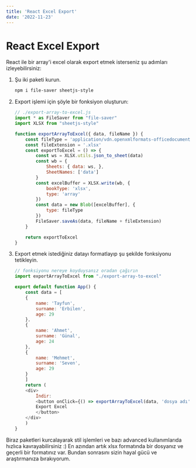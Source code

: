 ```yaml
---
title: 'React Excel Export'
date: '2022-11-23'
---
```


# React Excel Export

React ile bir array'i excel olarak export etmek isterseniz şu adımları izleyebilirsiniz:

1. Şu iki paketi kurun.

	```bash
	npm i file-saver sheetjs-style
	```
2. Export işlemi için şöyle bir fonksiyon oluşturun:
	```js
	// ./export-array-to-excel.js
	import * as FileSaver from "file-saver"
	import XLSX from "sheetjs-style"

	function exportArrayToExcel({ data, fileName }) {
		const fileType = 'application/vdn.openxmlformats-officedocument.spreadsheetml.sheet;charset=utf-8'
		const fileExtension = '.xlsx'
		const exportToExcel = () => {
			const ws = XLSX.utils.json_to_sheet(data)
			const wb = {
				Sheets: { data: ws, },
				SheetNames: ['data']
			}
			const excelBuffer = XLSX.write(wb, {
				bookType: 'xlsx',
				type: 'array'
			})
			const data = new Blob([excelBuffer], {
				type: fileType
			})
			FileSaver.saveAs(data, fileName + fileExtension)
		}

	    return exportToExcel
	}
	```

3. Export etmek istediğiniz datayı formatlayıp şu şekilde fonksiyonu tetikleyin.
	```js
	// fonksiyonu nereye koyduysanız oradan çağırın
	import exportArrayToExcel from "./export-array-to-excel"

	export default function App() {
	    const data = [
		{
		    name: 'Tayfun',
		    surname: 'Erbilen',
		    age: 29
		},
		{
		    name: 'Ahmet',
		    surname: 'Günal',
		    age: 24
		},
		{
		    name: 'Mehmet',
		    surname: 'Seven',
		    age: 29
		}
	    ]
	    return (
		<div>
		    İndir: 
		    <button onClick={() => exportArrayToExcel(data, 'dosya adı')}>
			Export Excel
		    </button>
		</div>
	    )
	}
	```

Biraz paketleri kurcalayarak stil işlemleri ve bazı advanced kullanımlarıda hızlıca kavrayabilirsiniz :) En azından artık xlsx formatında bir dosyanız ve geçerli bir formatınız var. Bundan sonrasını sizin hayal gücü ve araştırmanıza bırakıyorum.
